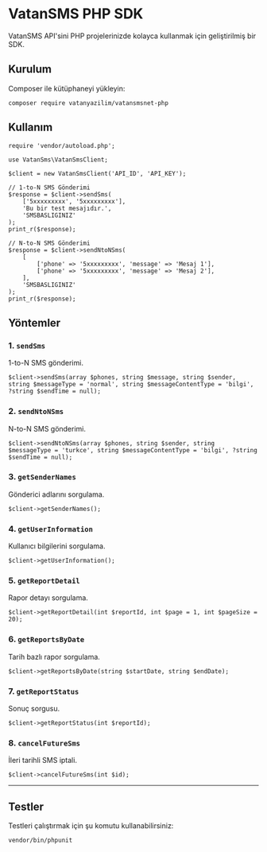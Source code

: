 
# VatanSMS PHP SDK

VatanSMS API'sini PHP projelerinizde kolayca kullanmak için geliştirilmiş bir SDK.

## Kurulum

Composer ile kütüphaneyi yükleyin:

    composer require vatanyazilim/vatansmsnet-php
## Kullanım

    require 'vendor/autoload.php';
    
    use VatanSms\VatanSmsClient;
    
    $client = new VatanSmsClient('API_ID', 'API_KEY');
    
    // 1-to-N SMS Gönderimi
    $response = $client->sendSms(
        ['5xxxxxxxxx', '5xxxxxxxxx'],
        'Bu bir test mesajıdır.',
        'SMSBASLIGINIZ'
    );
    print_r($response);
    
    // N-to-N SMS Gönderimi
    $response = $client->sendNtoNSms(
        [
            ['phone' => '5xxxxxxxxx', 'message' => 'Mesaj 1'],
            ['phone' => '5xxxxxxxxx', 'message' => 'Mesaj 2'],
        ],
        'SMSBASLIGINIZ'
    );
    print_r($response);
## Yöntemler
### 1. `sendSms`

1-to-N SMS gönderimi.

    $client->sendSms(array $phones, string $message, string $sender, string $messageType = 'normal', string $messageContentType = 'bilgi', ?string $sendTime = null);
### 2. `sendNtoNSms`

N-to-N SMS gönderimi.

    $client->sendNtoNSms(array $phones, string $sender, string $messageType = 'turkce', string $messageContentType = 'bilgi', ?string $sendTime = null);
    
  ### 3. `getSenderNames`

Gönderici adlarını sorgulama.

    $client->getSenderNames();

### 4. `getUserInformation`

Kullanıcı bilgilerini sorgulama.


    $client->getUserInformation(); 

### 5. `getReportDetail`

Rapor detayı sorgulama.

    $client->getReportDetail(int $reportId, int $page = 1, int $pageSize = 20); 

### 6. `getReportsByDate`

Tarih bazlı rapor sorgulama.

    $client->getReportsByDate(string $startDate, string $endDate);

### 7. `getReportStatus`

Sonuç sorgusu.

    $client->getReportStatus(int $reportId);

### 8. `cancelFutureSms`

İleri tarihli SMS iptali.

    $client->cancelFutureSms(int $id);

----------

## Testler

Testleri çalıştırmak için şu komutu kullanabilirsiniz:

    vendor/bin/phpunit





